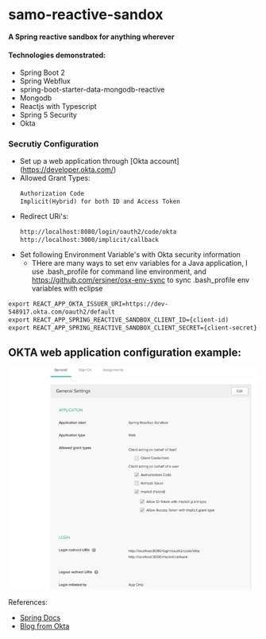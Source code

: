 # samo-reactive-sandox
<strong>A Spring reactive sandbox for anything wherever </strong>
#### Technologies demonstrated: 
* Spring Boot 2  
* Spring Webflux  
* spring-boot-starter-data-mongodb-reactive
* Mongodb  
* Reactjs with Typescript  
* Spring 5 Security  
* Okta
### Secrutiy Configuration
* Set up a web application through [Okta account] (https://developer.okta.com/)  
* Allowed Grant Types:  
  ```
  Authorization Code
  Implicit(Hybrid) for both ID and Access Token  
  ```  
* Redirect URi's:  
  ```
  http://localhost:8080/login/oauth2/code/okta	
  http://localhost:3000/implicit/callback  
  ```
* Set following Environment Variable's with Okta security information  
  - THere are many ways to set env variables for a Java application, I use .bash_profile for command line environment, and  https://github.com/ersiner/osx-env-sync to sync .bash_profile env variables with eclipse  
```
export REACT_APP_OKTA_ISSUER_URI=https://dev-548917.okta.com/oauth2/default
export REACT_APP_SPRING_REACTIVE_SANDBOX_CLIENT_ID={client-id)
export REACT_APP_SPRING_REACTIVE_SANDBOX_CLIENT_SECRET={client-secret}
```  

## OKTA web application configuration example:    
![sec](resources/images/sec.png)  


References: 
* [Spring Docs](https://docs.spring.io/spring-framework/docs/5.0.0.BUILD-SNAPSHOT/spring-framework-reference/html/web-reactive.html)  
* [Blog from Okta](https://developer.okta.com/blog/2018/09/21/reactive-programming-with-spring)     


